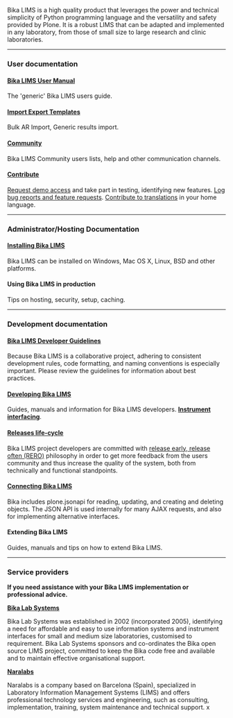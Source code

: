 Bika LIMS is a high quality product that leverages the power and technical simplicity of Python programming language and the versatility and safety provided by Plone. It is a robust LIMS that can be adapted and implemented in any laboratory, from those of small size to large research and clinic laboratories.

***
### User documentation
#### [Bika LIMS User Manual](http://bika3.bikalabs.com/knowledge-centre/manual/bika-3-user-manual)
The 'generic' Bika LIMS users guide.

#### [Import Export Templates](https://github.com/bikalabs/Bika-LIMS/wiki/Import-Export-Templates)
Bulk AR Import, Generic results import.

#### [Community](https://github.com/bikalabs/Bika-LIMS/wiki/Community)
Bika LIMS Community users lists, help and other communication channels.

#### [Contribute](https://github.com/bikalabs/Bika-LIMS/wiki/Contribute)
[Request demo access](http://demo.bikalabs.com/) and take part in testing, identifying new features. [Log bug reports and feature requests](https://jira.bikalabs.com/secure/Dashboard.jspa?selectPageId=10200). [Contribute to translations](http://demo.bikalabs.com/knowledge-centre/manual/bika-3-user-manual/house-keeping/how-to-translate-gaob-bika-3) in your home language.

***

### Administrator/Hosting Documentation
#### [Installing Bika LIMS](https://github.com/bikalabs/Bika-LIMS/wiki/Bika-LIMS-Installation)
Bika LIMS can be installed on Windows, Mac OS X, Linux, BSD and other platforms.

#### Using Bika LIMS in production
Tips on hosting, security, setup, caching.

***
### Development documentation
#### [Bika LIMS Developer Guidelines](https://github.com/bikalabs/Bika-LIMS/wiki/Bika-LIMS-Developer-Guidelines)
Because Bika LIMS is a collaborative project, adhering to consistent development rules, code formatting, and naming conventions is especially important. Please review the guidelines for information about best practices.

#### [Developing Bika LIMS](https://github.com/bikalabs/Bika-LIMS/wiki/Developing-Bika-LIMS)
Guides, manuals and information for Bika LIMS developers.
[**Instrument interfacing**](https://github.com/bikalabs/Bika-LIMS/wiki/creating-an-instrument-import-interface).


#### [Releases life-cycle](https://github.com/bikalabs/Bika-LIMS/wiki/Releases-life-cycle)
Bika LIMS project developers are committed with [release early, release often (RERO)](http://en.wikipedia.org/wiki/Release_early,_release_often) philosophy in order to get more feedback from the users community and thus increase the quality of the system, both from technically and functional standpoints.

#### [Connecting Bika LIMS](https://github.com/bikalabs/Bika-LIMS/wiki/BIKA-JSON-API)
Bika includes plone.jsonapi for reading, updating, and creating and deleting objects. The JSON API is used internally for many AJAX requests, and also for implementing alternative interfaces.

#### Extending Bika LIMS
Guides, manuals and tips on how to extend Bika LIMS.

***

### Service providers
**If you need assistance with your Bika LIMS implementation or professional advice.**

**[Bika Lab Systems](http://bikalabs.com)**

Bika Lab Systems was established in 2002 (incorporated 2005), identifying a need for affordable and easy to use information systems and instrument interfaces for small and medium size laboratories, customised to requirement. Bika Lab Systems sponsors and co-ordinates the Bika open source LIMS project, committed to keep the Bika code free and available and to maintain effective organisational support.

**[Naralabs](http://naralabs.com)**

Naralabs is a company based on Barcelona (Spain), specialized in Laboratory Information Management Systems (LIMS) and offers professional technology services and engineering, such as consulting, implementation, training, system maintenance and technical support. 
x